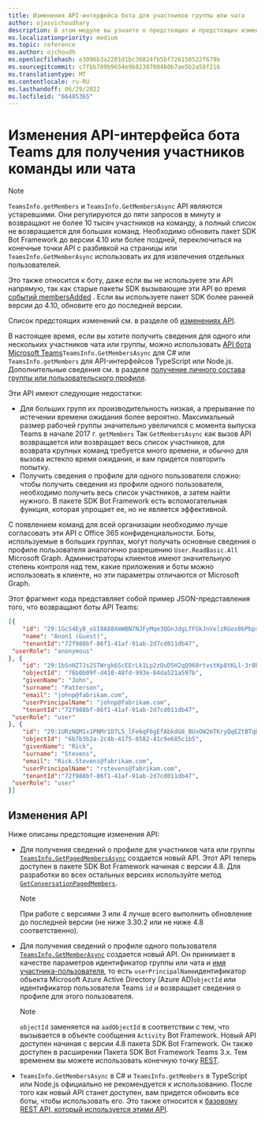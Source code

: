 ```yaml
---
title: Изменения API-интерфейса бота для участников группы или чата
author: ojasvichoudhary
description: В этом модуле вы узнаете о предстоящих и предстоящих изменениях в API-интерфейсах ботов, используемых для извлечения участников команд и чатов.
ms.localizationpriority: medium
ms.topic: reference
ms.author: ojchoudh
ms.openlocfilehash: e3096b3a2201d1bc36824fb5bf726150522f679b
ms.sourcegitcommit: c7fbb789b9654e9b8238700460b7ae5b2a58f216
ms.translationtype: MT
ms.contentlocale: ru-RU
ms.lasthandoff: 06/29/2022
ms.locfileid: "66485365"
---
```

# <a name="teams-bot-api-changes-to-fetch-team-or-chat-members"></a>Изменения API-интерфейса бота Teams для получения участников команды или чата

> [!NOTE]
> `TeamsInfo.getMembers` и `TeamsInfo.GetMembersAsync` API являются устаревшими. Они регулируются до пяти запросов в минуту и возвращают не более 10 тысяч участников на команду, а полный список не возвращается для больших команд. Необходимо обновить пакет SDK Bot Framework до версии 4.10 или более поздней, переключиться на конечные точки API с разбивкой на страницы или `TeamsInfo.GetMemberAsync` использовать их для извлечения отдельных пользователей.
>
> Это также относится к боту, даже если вы не используете эти API напрямую, так как старые пакеты SDK вызывающие эти API во время [событий membersAdded](../bots/how-to/conversations/subscribe-to-conversation-events.md#members-added) . Если вы используете пакет SDK более ранней версии до 4.10, обновите его до последней версии.
>
> Список предстоящих изменений см. в разделе об [изменениях API](team-chat-member-api-changes.md#api-changes).

В настоящее время, если вы хотите получить сведения для одного или нескольких участников чата или группы, можно использовать [API бота Microsoft Teams](/microsoftteams/platform/bots/how-to/get-teams-context?tabs=dotnet#fetch-the-roster-or-user-profile)`TeamsInfo.GetMembersAsync` для C# или `TeamsInfo.getMembers` для API-интерфейсов TypeScript или Node.js. Дополнительные сведения см. в разделе [получение личного состава группы или пользовательского профиля](../bots/how-to/get-teams-context.md#fetch-the-roster-or-user-profile).

Эти API имеют следующие недостатки:

* Для больших групп их производительность низкая, а прерывание по истечении времени ожидания более вероятно. Максимальный размер рабочей группы значительно увеличился с момента выпуска Teams в начале 2017 г. `getMembers` Так `GetMembersAsync` как вызов API возвращается или возвращает весь список участников, для возврата крупных команд требуется много времени, и обычно для вызова истекло время ожидания, и вам придется повторить попытку.
* Получить сведения о профиле для одного пользователя сложно: чтобы получить сведения из профиля одного пользователя, необходимо получить весь список участников, а затем найти нужного. В пакете SDK Bot Framework есть вспомогательная функция, которая упрощает ее, но не является эффективной.

С появлением команд для всей организации необходимо лучше согласовать эти API с Office 365 конфиденциальности. Боты, используемые в больших группах, могут получать основные сведения о профиле пользователя аналогично разрешению `User.ReadBasic.All` Microsoft Graph. Администраторы клиентов имеют значительную степень контроля над тем, какие приложения и боты можно использовать в клиенте, но эти параметры отличаются от Microsoft Graph.

Этот фрагмент кода представляет собой пример JSON-представления того, что возвращают боты API Teams:

```json
[{
    "id": "29:1GcS4EyB_oSI8A88XmWBN7NJFyMqe3QGnJdgLfFGkJnVelzRGos0bPbpsfJjcbAD22bmKc4GMbrY2g4JDrrA8vM06X1-cHHle4zOE6U4ttcc",
    "name": "Anon1 (Guest)",
    "tenantId":"72f988bf-86f1-41af-91ab-2d7cd011db47",
 "userRole": "anonymous"
}, {
    "id": "29:1bSnHZ7Js2STWrgk6ScEErLk1Lp2zQuD5H2qQ960rtvstKp8tKLl-3r8b6DoW0QxZimuTxk_kupZ1DBMpvIQQUAZL-PNj0EORDvRZXy8kvWk",
    "objectId": "76b0b09f-d410-48fd-993e-84da521a597b",
    "givenName": "John",
    "surname": "Patterson",
    "email": "johnp@fabrikam.com",
    "userPrincipalName": "johnp@fabrikam.com",
    "tenantId":"72f988bf-86f1-41af-91ab-2d7cd011db47",
 "userRole": "user"
}, {
    "id": "29:1URzNQM1x1PNMr1D7L5_lFe6qF6gEfAbkdG8_BUxOW2mTKryQqEZtBTqDt10-MghkzjYDuUj4KG6nvg5lFAyjOLiGJ4jzhb99WrnI7XKriCs",
    "objectId": "6b7b3b2a-2c4b-4175-8582-41c9e685c1b5",
    "givenName": "Rick",
    "surname": "Stevens",
    "email": "Rick.Stevens@fabrikam.com",
    "userPrincipalName": "rstevens@fabrikam.com",
    "tenantId":"72f988bf-86f1-41af-91ab-2d7cd011db47",
 "userRole": "user"
}]
```

## <a name="api-changes"></a>Изменения API

Ниже описаны предстоящие изменения API:

* Для получения сведений о профиле для участников чата или группы [`TeamsInfo.GetPagedMembersAsync`](/microsoftteams/platform/bots/how-to/get-teams-context?tabs=dotnet#fetch-the-roster-or-user-profile) создается новый API. Этот API теперь доступен в пакете SDK Bot Framework начиная с версии 4.8. Для разработки во всех остальных версиях используйте метод [`GetConversationPagedMembers`](/dotnet/api/microsoft.bot.connector.conversationsextensions.getconversationpagedmembersasync?view=botbuilder-dotnet-stable&preserve-view=true).

    > [!NOTE]
    > При работе с версиями 3 или 4 лучше всего выполнить обновление до последней версии (не ниже 3.30.2 или не ниже 4.8 соответственно).

* Для получения сведений о профиле одного пользователя [`TeamsInfo.GetMemberAsync`](/microsoftteams/platform/bots/how-to/get-teams-context?tabs=dotnet#get-single-member-details) создается новый API. Он принимает в качестве параметров идентификатор группы или чата и [имя участника-пользователя](/windows/win32/ad/naming-properties#userprincipalname), то есть `userPrincipalName`идентификатор объекта Microsoft Azure Active Directory (Azure AD)`objectId` или идентификатор пользователя Teams `id` и возвращает сведения о профиле для этого пользователя.

    > [!NOTE]
    > `objectId` заменяется на `aadObjectId` в соответствии с тем, что вызывается в объекте сообщения `Activity` Bot Framework. Новый API доступен начиная с версии 4.8 пакета SDK Bot Framework. Он также доступен в расширении Пакета SDK Bot Framework Teams 3.x. Тем временем вы можете использовать конечную точку [REST](/microsoftteams/platform/bots/how-to/get-teams-context?tabs=json#get-single-member-details).

* `TeamsInfo.GetMembersAsync` в C# и `TeamsInfo.getMembers` в TypeScript или Node.js официально не рекомендуется к использованию. После того как новый API станет доступен, вам придется обновить все боты, чтобы использовать его. Это также относится к [базовому REST API, который используется этими API](/microsoftteams/platform/bots/how-to/get-teams-context?tabs=json#tabpanel_CeZOj-G++Q_json). 
